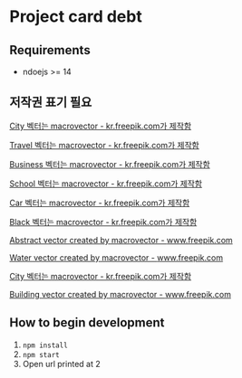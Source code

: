# Project card debt

## Requirements

- ndoejs >= 14

## 저작권 표기 필요 ##

<a href='https://kr.freepik.com/vectors/city'>City 벡터는 macrovector - kr.freepik.com가 제작함</a>


<a href='https://kr.freepik.com/vectors/travel'>Travel 벡터는 macrovector - kr.freepik.com가 제작함</a>

<a href="https://kr.freepik.com/vectors/business">Business 벡터는 macrovector - kr.freepik.com가 제작함</a>

<a href="https://kr.freepik.com/vectors/school">School 벡터는 macrovector - kr.freepik.com가 제작함</a>

<a href="https://kr.freepik.com/vectors/car">Car 벡터는 macrovector - kr.freepik.com가 제작함</a>

<a href='https://kr.freepik.com/vectors/black'>Black 벡터는 macrovector - kr.freepik.com가 제작함</a>

<a href="https://www.freepik.com/vectors/abstract">Abstract vector created by macrovector - www.freepik.com</a>

<a href="https://www.freepik.com/vectors/water">Water vector created by macrovector - www.freepik.com</a>

<a href="https://kr.freepik.com/vectors/city">City 벡터는 macrovector - kr.freepik.com가 제작함</a>

<a href="https://www.freepik.com/vectors/building">Building vector created by macrovector - www.freepik.com</a>




## How to begin development

1. `npm install`
2. `npm start`
3. Open url printed at 2
